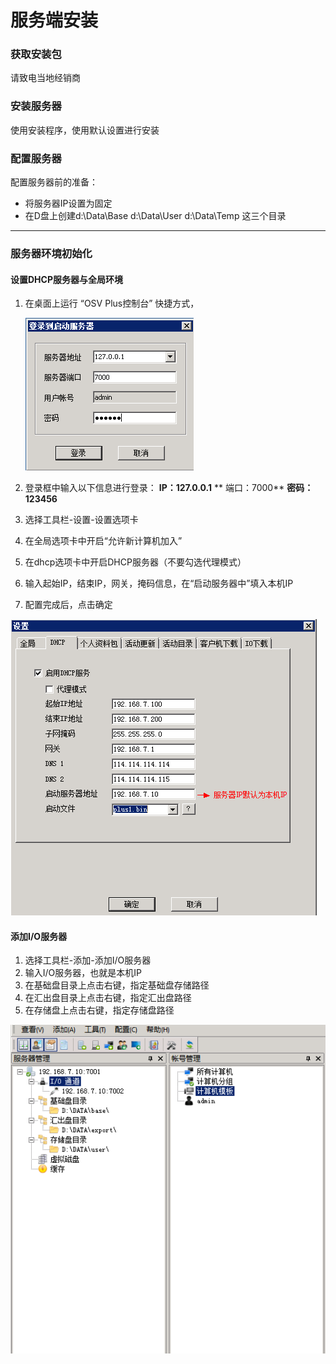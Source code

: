 # 服务端安装

### 获取安装包

请致电当地经销商

### 安装服务器

使用安装程序，使用默认设置进行安装

### 配置服务器

配置服务器前的准备：

* 将服务器IP设置为固定
* 在D盘上创建d:\Data\Base   d:\Data\User  d:\Data\Temp 这三个目录

---

### 服务器环境初始化

#### 设置DHCP服务器与全局环境

1. 在桌面上运行 “OSV Plus控制台” 快捷方式，
   
   ![](/1.png)

2. 登录框中输入以下信息进行登录：  **IP：127.0.0.1**    ** 端口：7000**     **密码：123456**
3. 选择工具栏-设置-设置选项卡
4. 在全局选项卡中开启“允许新计算机加入”
5. 在dhcp选项卡中开启DHCP服务器（不要勾选代理模式）
6. 输入起始IP，结束IP，网关，掩码信息，在“启动服务器中”填入本机IP
7. 配置完成后，点击确定

![](/assets/3.png)

#### 添加I\/O服务器

1. 选择工具栏-添加-添加I\/O服务器
2. 输入I\/O服务器，也就是本机IP
3. 在基础盘目录上点击右键，指定基础盘存储路径
4. 在汇出盘目录上点击右键，指定汇出盘路径
5. 在存储盘上点击右键，指定存储盘路径

![](/assets/4.png)



